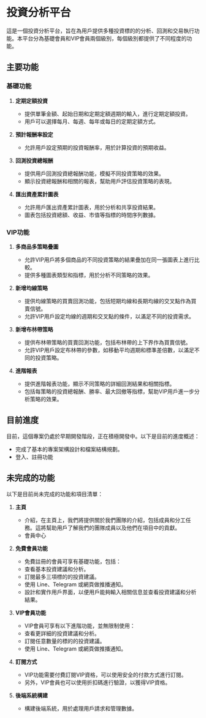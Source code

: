 # 投資分析平台

這是一個投資分析平台，旨在為用戶提供多種投資標的的分析、回測和交易執行功能。本平台分為基礎會員和VIP會員兩個級別，每個級別都提供了不同程度的功能。

## 主要功能

### 基礎功能

1. **定期定額投資**
   - 提供單筆金額、起始日期和定期定額週期的輸入，進行定期定額投資。
   - 用戶可以選擇每月、每週、每年或每日的定期定額方式。

2. **預計報酬率設定**
   - 允許用戶設定預期的投資報酬率，用於計算投資的預期收益。

3. **回測投資總報酬**
   - 提供用戶回測投資總報酬功能，模擬不同投資策略的效果。
   - 顯示投資總報酬和相關的報表，幫助用戶評估投資策略的表現。

4. **匯出資產累計圖表**
   - 允許用戶匯出資產累計圖表，用於分析和共享投資結果。
   - 圖表包括投資總額、收益、市值等指標的時間序列數據。

### VIP功能

1. **多商品多策略疊圖**
   - 允許VIP用戶將多個商品的不同投資策略的結果疊加在同一張圖表上進行比較。
   - 提供多種圖表類型和指標，用於分析不同策略的效果。

2. **新增均線策略**
   - 提供均線策略的買賣回測功能，包括短期均線和長期均線的交叉點作為買賣信號。
   - 允許VIP用戶設定均線的週期和交叉點的條件，以滿足不同的投資需求。

3. **新增布林帶策略**
   - 提供布林帶策略的買賣回測功能，包括布林帶的上下界作為買賣信號。
   - 允許VIP用戶設定布林帶的參數，如移動平均週期和標準差倍數，以滿足不同的投資策略。

4. **進階報表**
   - 提供進階報表功能，顯示不同策略的詳細回測結果和相關指標。
   - 包括每策略的投資總報酬、勝率、最大回撤等指標，幫助VIP用戶進一步分析策略的效果。

## 目前進度

目前，這個專案仍處於早期開發階段，正在積極開發中。以下是目前的進度概述：

- 完成了基本的專案架構設計和檔案結構規劃。
- 登入、註冊功能

## 未完成的功能

以下是目前尚未完成的功能和項目清單：

1. **主頁**
   - 介紹，在主頁上，我們將提供關於我們團隊的介紹，包括成員和分工任務。這將幫助用戶了解我們的團隊成員以及他們在項目中的貢獻。
   - 會員中心

2. **免費會員功能**
   - 免費註冊的會員可享有基礎功能，包括：
   - 查看基本投資建議和分析。
   - 訂閱最多三項標的的投資建議。
   - 使用 Line、Telegram 或網頁做推播通知。
   - 設計和實作用戶界面，以便用戶能夠輸入相關信息並查看投資建議和分析結果。

3. **VIP會員功能**
   - VIP會員可享有以下進階功能，並無限制使用：
   - 查看更詳細的投資建議和分析。
   - 訂閱任意數量的標的的投資建議。
   - 使用 Line、Telegram 或網頁做推播通知。

4. **訂閱方式**
   - VIP功能需要付費訂閱VIP資格，可以使用安全的付款方式進行訂閱。
   - 另外，VIP會員也可以使用折扣碼進行驗證，以獲得VIP資格。

5. **後端系統構建**
   - 構建後端系統，用於處理用戶請求和管理數據。

